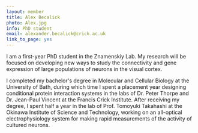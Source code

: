```yaml
---
layout: member
title: Alex Becalick
photo: Alex.jpg
info: PhD student
email: alexander.becalick@crick.ac.uk
link_to_page: yes
---
```

I am a first-year PhD student in the Znamenskiy Lab. My research will be focused on 
developing new ways to study the connectivity and gene expression of large populations
of neurons in the visual cortex.

I completed my bachelor's degree in Molecular and Cellular Biology at the University
of Bath, during which time I spent a placement year designing conditional protein interaction systems 
in the labs of Dr. Peter Thorpe and Dr. Jean-Paul Vincent at the Francis Crick Institute.
After receiving my degree, I spent half a year in the lab of Prof. Tomoyuki Takahashi
at the Okinawa Institute of Science and Technology, working on an all-optical electrophysiology
system for making rapid measurements of the activity of cultured neurons.